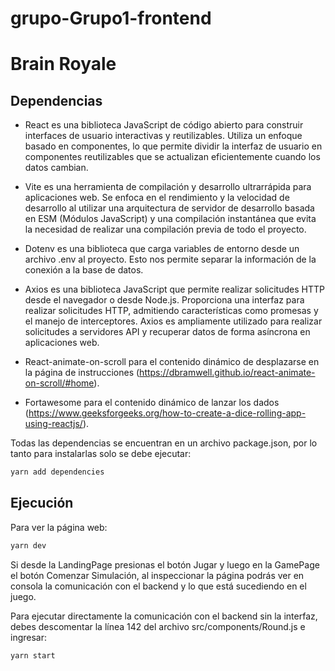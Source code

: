# grupo-Grupo1-frontend

# Brain Royale 

## Dependencias

- React es una biblioteca JavaScript de código abierto para construir interfaces de usuario interactivas y reutilizables. Utiliza un enfoque basado en componentes, lo que permite dividir la interfaz de usuario en componentes reutilizables que se actualizan eficientemente cuando los datos cambian.

- Vite es una herramienta de compilación y desarrollo ultrarrápida para aplicaciones web. Se enfoca en el rendimiento y la velocidad de desarrollo al utilizar una arquitectura de servidor de desarrollo basada en ESM (Módulos JavaScript) y una compilación instantánea que evita la necesidad de realizar una compilación previa de todo el proyecto.

- Dotenv es una biblioteca que carga variables de entorno desde un archivo .env al proyecto. Esto nos permite separar la información de la conexión a la base de datos.

- Axios es una biblioteca JavaScript que permite realizar solicitudes HTTP desde el navegador o desde Node.js. Proporciona una interfaz para realizar solicitudes HTTP, admitiendo características como promesas y el manejo de interceptores. Axios es ampliamente utilizado para realizar solicitudes a servidores API y recuperar datos de forma asíncrona en aplicaciones web.

- React-animate-on-scroll para el contenido dinámico de desplazarse en la página de instrucciones (https://dbramwell.github.io/react-animate-on-scroll/#home).

- Fortawesome para el contenido dinámico de lanzar los dados (https://www.geeksforgeeks.org/how-to-create-a-dice-rolling-app-using-reactjs/).

Todas las dependencias se encuentran en un archivo package.json, por lo tanto para instalarlas solo se debe ejecutar:

```html
yarn add dependencies
```
## Ejecución

Para ver la página web:
```html
yarn dev
```
Si desde la LandingPage presionas el botón Jugar y luego en la GamePage el botón Comenzar Simulación, al inspeccionar la página podrás ver en consola la comunicación con el backend y lo que está sucediendo en el juego.

Para ejecutar directamente la comunicación con el backend sin la interfaz, debes descomentar la línea 142 del archivo src/components/Round.js e ingresar:

```html
yarn start
```